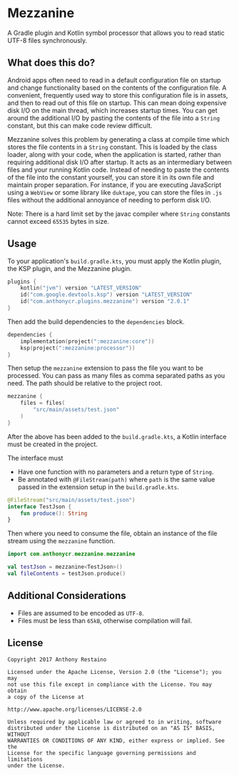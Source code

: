 # Mezzanine
A Gradle plugin and Kotlin symbol processor that allows you to read static UTF-8 files synchronously.

## What does this do?
Android apps often need to read in a default configuration file on startup and change functionality based on the contents of the configuration file. A convenient, frequently used way to store this configuration file is in assets, and then to read out of this file on startup. This can mean doing expensive disk I/O on the main thread, which increases startup times. You can get around the additional I/O by pasting the contents of the file into a `String` constant, but this can make code review difficult.

Mezzanine solves this problem by generating a class at compile time which stores the file contents in a `String` constant. This is loaded by the class loader, along with your code, when the application is started, rather than requiring additional disk I/O after startup. It acts as an intermediary between files and your running Kotlin code. Instead of needing to paste the contents of the file into the constant yourself, you can store it in its own file and maintain proper separation. For instance, if you are executing JavaScript using a `WebView` or some library like `duktape`, you can store the files in `.js` files without the additional annoyance of needing to perform disk I/O.

Note: There is a hard limit set by the javac compiler where `String` constants cannot exceed `65535` bytes in size.

## Usage

To your application's `build.gradle.kts`, you must apply the Kotlin plugin, the KSP plugin, and the Mezzanine plugin.

```kotlin
plugins {
    kotlin("jvm") version "LATEST_VERSION"
    id("com.google.devtools.ksp") version "LATEST_VERSION"
    id("com.anthonycr.plugins.mezzanine") version "2.0.1"
}
```

Then add the build dependencies to the `dependencies` block.

```kotlin
dependencies {
    implementation(project(":mezzanine:core"))
    ksp(project(":mezzanine:processor"))
}
```

Then setup the `mezzanine` extension to pass the file you want to be processed. You can pass as many files as comma separated paths as you need. The path should be relative to the project root.

```kotlin
mezzanine {
    files = files(
        "src/main/assets/test.json"
    )
}
```

After the above has been added to the `build.gradle.kts`, a Kotlin interface must be created in the project.

The interface must
- Have one function with no parameters and a return type of `String`.
- Be annotated with `@FileStream(path)` where `path` is the same value passed in the extension setup in the `build.gradle.kts`.

```kotlin
@FileStream("src/main/assets/test.json")
interface TestJson {
    fun produce(): String
}
```

Then where you need to consume the file, obtain an instance of the file stream using the `mezzanine` function.

```kotlin
import com.anthonycr.mezzanine.mezzanine

val testJson = mezzanine<TestJson>()
val fileContents = testJson.produce()
```

## Additional Considerations
- Files are assumed to be encoded as `UTF-8`.
- Files must be less than `65kB`, otherwise compilation will fail.

## License
````
Copyright 2017 Anthony Restaino

Licensed under the Apache License, Version 2.0 (the "License"); you may 
not use this file except in compliance with the License. You may obtain 
a copy of the License at

http://www.apache.org/licenses/LICENSE-2.0

Unless required by applicable law or agreed to in writing, software 
distributed under the License is distributed on an "AS IS" BASIS, WITHOUT 
WARRANTIES OR CONDITIONS OF ANY KIND, either express or implied. See the 
License for the specific language governing permissions and limitations 
under the License.
````
